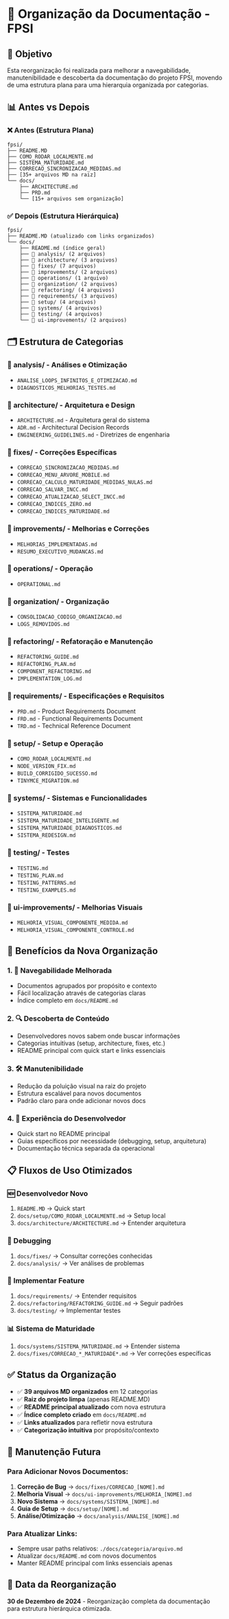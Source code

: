 # 📁 Organização da Documentação - FPSI

## 🎯 **Objetivo**

Esta reorganização foi realizada para melhorar a navegabilidade, manutenibilidade e descoberta da documentação do projeto FPSI, movendo de uma estrutura plana para uma hierarquia organizada por categorias.

## 📊 **Antes vs Depois**

### **❌ Antes (Estrutura Plana)**
```
fpsi/
├── README.MD
├── COMO_RODAR_LOCALMENTE.md
├── SISTEMA_MATURIDADE.md
├── CORRECAO_SINCRONIZACAO_MEDIDAS.md
├── [35+ arquivos MD na raiz]
└── docs/
    ├── ARCHITECTURE.md
    ├── PRD.md
    └── [15+ arquivos sem organização]
```

### **✅ Depois (Estrutura Hierárquica)**
```
fpsi/
├── README.MD (atualizado com links organizados)
└── docs/
    ├── README.md (índice geral)
    ├── 📁 analysis/ (2 arquivos)
    ├── 📁 architecture/ (3 arquivos)
    ├── 📁 fixes/ (7 arquivos)
    ├── 📁 improvements/ (2 arquivos)
    ├── 📁 operations/ (1 arquivo)
    ├── 📁 organization/ (2 arquivos)
    ├── 📁 refactoring/ (4 arquivos)
    ├── 📁 requirements/ (3 arquivos)
    ├── 📁 setup/ (4 arquivos)
    ├── 📁 systems/ (4 arquivos)
    ├── 📁 testing/ (4 arquivos)
    └── 📁 ui-improvements/ (2 arquivos)
```

## 🗂️ **Estrutura de Categorias**

### **📁 analysis/** - Análises e Otimização
- `ANALISE_LOOPS_INFINITOS_E_OTIMIZACAO.md`
- `DIAGNOSTICOS_MELHORIAS_TESTES.md`

### **📁 architecture/** - Arquitetura e Design
- `ARCHITECTURE.md` - Arquitetura geral do sistema
- `ADR.md` - Architectural Decision Records
- `ENGINEERING_GUIDELINES.md` - Diretrizes de engenharia

### **📁 fixes/** - Correções Específicas
- `CORRECAO_SINCRONIZACAO_MEDIDAS.md`
- `CORRECAO_MENU_ARVORE_MOBILE.md`
- `CORRECAO_CALCULO_MATURIDADE_MEDIDAS_NULAS.md`
- `CORRECAO_SALVAR_INCC.md`
- `CORRECAO_ATUALIZACAO_SELECT_INCC.md`
- `CORRECAO_INDICES_ZERO.md`
- `CORRECAO_INDICES_MATURIDADE.md`

### **📁 improvements/** - Melhorias e Correções
- `MELHORIAS_IMPLEMENTADAS.md`
- `RESUMO_EXECUTIVO_MUDANCAS.md`

### **📁 operations/** - Operação
- `OPERATIONAL.md`

### **📁 organization/** - Organização
- `CONSOLIDACAO_CODIGO_ORGANIZACAO.md`
- `LOGS_REMOVIDOS.md`

### **📁 refactoring/** - Refatoração e Manutenção
- `REFACTORING_GUIDE.md`
- `REFACTORING_PLAN.md`
- `COMPONENT_REFACTORING.md`
- `IMPLEMENTATION_LOG.md`

### **📁 requirements/** - Especificações e Requisitos
- `PRD.md` - Product Requirements Document
- `FRD.md` - Functional Requirements Document
- `TRD.md` - Technical Reference Document

### **📁 setup/** - Setup e Operação
- `COMO_RODAR_LOCALMENTE.md`
- `NODE_VERSION_FIX.md`
- `BUILD_CORRIGIDO_SUCESSO.md`
- `TINYMCE_MIGRATION.md`

### **📁 systems/** - Sistemas e Funcionalidades
- `SISTEMA_MATURIDADE.md`
- `SISTEMA_MATURIDADE_INTELIGENTE.md`
- `SISTEMA_MATURIDADE_DIAGNOSTICOS.md`
- `SISTEMA_REDESIGN.md`

### **📁 testing/** - Testes
- `TESTING.md`
- `TESTING_PLAN.md`
- `TESTING_PATTERNS.md`
- `TESTING_EXAMPLES.md`

### **📁 ui-improvements/** - Melhorias Visuais
- `MELHORIA_VISUAL_COMPONENTE_MEDIDA.md`
- `MELHORIA_VISUAL_COMPONENTE_CONTROLE.md`

## 🚀 **Benefícios da Nova Organização**

### **1. 📍 Navegabilidade Melhorada**
- Documentos agrupados por propósito e contexto
- Fácil localização através de categorias claras
- Índice completo em `docs/README.md`

### **2. 🔍 Descoberta de Conteúdo**
- Desenvolvedores novos sabem onde buscar informações
- Categorias intuitivas (setup, architecture, fixes, etc.)
- README principal com quick start e links essenciais

### **3. 🛠️ Manutenibilidade**
- Redução da poluição visual na raiz do projeto
- Estrutura escalável para novos documentos
- Padrão claro para onde adicionar novos docs

### **4. 🎯 Experiência do Desenvolvedor**
- Quick start no README principal
- Guias específicos por necessidade (debugging, setup, arquitetura)
- Documentação técnica separada da operacional

## 📋 **Fluxos de Uso Otimizados**

### **🆕 Desenvolvedor Novo**
1. `README.MD` → Quick start
2. `docs/setup/COMO_RODAR_LOCALMENTE.md` → Setup local
3. `docs/architecture/ARCHITECTURE.md` → Entender arquitetura

### **🐛 Debugging**
1. `docs/fixes/` → Consultar correções conhecidas
2. `docs/analysis/` → Ver análises de problemas

### **🔧 Implementar Feature**
1. `docs/requirements/` → Entender requisitos
2. `docs/refactoring/REFACTORING_GUIDE.md` → Seguir padrões
3. `docs/testing/` → Implementar testes

### **📊 Sistema de Maturidade**
1. `docs/systems/SISTEMA_MATURIDADE.md` → Entender sistema
2. `docs/fixes/CORRECAO_*_MATURIDADE*.md` → Ver correções específicas

## ✅ **Status da Organização**

- ✅ **39 arquivos MD organizados** em 12 categorias
- ✅ **Raiz do projeto limpa** (apenas README.MD)
- ✅ **README principal atualizado** com nova estrutura
- ✅ **Índice completo criado** em `docs/README.md`
- ✅ **Links atualizados** para refletir nova estrutura
- ✅ **Categorização intuitiva** por propósito/contexto

## 🔄 **Manutenção Futura**

### **Para Adicionar Novos Documentos:**

1. **Correção de Bug** → `docs/fixes/CORRECAO_[NOME].md`
2. **Melhoria Visual** → `docs/ui-improvements/MELHORIA_[NOME].md`
3. **Novo Sistema** → `docs/systems/SISTEMA_[NOME].md`
4. **Guia de Setup** → `docs/setup/[NOME].md`
5. **Análise/Otimização** → `docs/analysis/ANALISE_[NOME].md`

### **Para Atualizar Links:**
- Sempre usar paths relativos: `./docs/categoria/arquivo.md`
- Atualizar `docs/README.md` com novos documentos
- Manter README principal com links essenciais apenas

## 📅 **Data da Reorganização**
**30 de Dezembro de 2024** - Reorganização completa da documentação para estrutura hierárquica otimizada. 